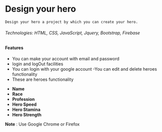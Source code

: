 # Design your hero
```Design your hero a project by which you can create your hero.```
###### Technologies: HTML, CSS, JavaScript, Jquery, Bootstrap, Firebase

#### Features
- You can make your account with email and password
- login and logOut facilities
- You can login with your google account
-You can edit and delete heroes functionality
- These are heroes functionality
* **Name**
* **Race**
* **Profession**
* **Hero Speed**
* **Hero Stamina**
* **Hero Strength**


**Note** : Use Google Chrome or Firefox
